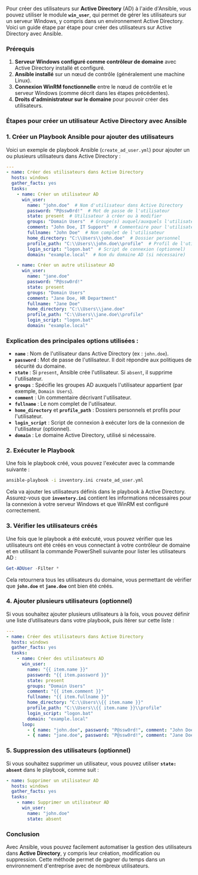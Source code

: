Pour créer des utilisateurs sur **Active Directory** (AD) à l'aide d'Ansible, vous pouvez utiliser le module **`win_user`**, qui permet de gérer les utilisateurs sur un serveur Windows, y compris dans un environnement Active Directory. Voici un guide étape par étape pour créer des utilisateurs sur Active Directory avec Ansible.

### Prérequis

1. **Serveur Windows configuré comme contrôleur de domaine** avec Active Directory installé et configuré.
2. **Ansible installé** sur un nœud de contrôle (généralement une machine Linux).
3. **Connexion WinRM fonctionnelle** entre le nœud de contrôle et le serveur Windows (comme décrit dans les étapes précédentes).
4. **Droits d'administrateur sur le domaine** pour pouvoir créer des utilisateurs.

### Étapes pour créer un utilisateur Active Directory avec Ansible

### 1. **Créer un Playbook Ansible pour ajouter des utilisateurs**

Voici un exemple de playbook Ansible (`create_ad_user.yml`) pour ajouter un ou plusieurs utilisateurs dans Active Directory :

```yaml
---
- name: Créer des utilisateurs dans Active Directory
  hosts: windows
  gather_facts: yes
  tasks:
    - name: Créer un utilisateur AD
      win_user:
        name: "john.doe"  # Nom d'utilisateur dans Active Directory
        password: "P@ssw0rd!"  # Mot de passe de l'utilisateur
        state: present  # Utilisateur à créer ou à modifier
        groups: "Domain Users"  # Groupe(s) auquel/auxquels l'utilisateur appartient
        comment: "John Doe, IT Support"  # Commentaire pour l'utilisateur
        fullname: "John Doe"  # Nom complet de l'utilisateur
        home_directory: "C:\\Users\\john.doe"  # Dossier personnel
        profile_path: "C:\\Users\\john.doe\\profile"  # Profil de l'utilisateur
        login_script: "logon.bat"  # Script de connexion (optionnel)
        domain: "example.local"  # Nom du domaine AD (si nécessaire)

    - name: Créer un autre utilisateur AD
      win_user:
        name: "jane.doe"
        password: "P@ssw0rd!"
        state: present
        groups: "Domain Users"
        comment: "Jane Doe, HR Department"
        fullname: "Jane Doe"
        home_directory: "C:\\Users\\jane.doe"
        profile_path: "C:\\Users\\jane.doe\\profile"
        login_script: "logon.bat"
        domain: "example.local"
```

### Explication des principales options utilisées :

- **`name`** : Nom de l'utilisateur dans Active Directory (ex : `john.doe`).
- **`password`** : Mot de passe de l'utilisateur. Il doit répondre aux politiques de sécurité du domaine.
- **`state`** : Si `present`, Ansible crée l'utilisateur. Si `absent`, il supprime l'utilisateur.
- **`groups`** : Spécifie les groupes AD auxquels l'utilisateur appartient (par exemple, `Domain Users`).
- **`comment`** : Un commentaire décrivant l'utilisateur.
- **`fullname`** : Le nom complet de l'utilisateur.
- **`home_directory`** et **`profile_path`** : Dossiers personnels et profils pour l'utilisateur.
- **`login_script`** : Script de connexion à exécuter lors de la connexion de l'utilisateur (optionnel).
- **`domain`** : Le domaine Active Directory, utilisé si nécessaire.

### 2. **Exécuter le Playbook**

Une fois le playbook créé, vous pouvez l'exécuter avec la commande suivante :

```bash
ansible-playbook -i inventory.ini create_ad_user.yml
```

Cela va ajouter les utilisateurs définis dans le playbook à Active Directory. Assurez-vous que **`inventory.ini`** contient les informations nécessaires pour la connexion à votre serveur Windows et que WinRM est configuré correctement.

### 3. **Vérifier les utilisateurs créés**

Une fois que le playbook a été exécuté, vous pouvez vérifier que les utilisateurs ont été créés en vous connectant à votre contrôleur de domaine et en utilisant la commande PowerShell suivante pour lister les utilisateurs AD :

```powershell
Get-ADUser -Filter *
```

Cela retournera tous les utilisateurs du domaine, vous permettant de vérifier que **`john.doe`** et **`jane.doe`** ont bien été créés.

### 4. **Ajouter plusieurs utilisateurs (optionnel)**

Si vous souhaitez ajouter plusieurs utilisateurs à la fois, vous pouvez définir une liste d’utilisateurs dans votre playbook, puis itérer sur cette liste :

```yaml
---
- name: Créer des utilisateurs dans Active Directory
  hosts: windows
  gather_facts: yes
  tasks:
    - name: Créer des utilisateurs AD
      win_user:
        name: "{{ item.name }}"
        password: "{{ item.password }}"
        state: present
        groups: "Domain Users"
        comment: "{{ item.comment }}"
        fullname: "{{ item.fullname }}"
        home_directory: "C:\\Users\\{{ item.name }}"
        profile_path: "C:\\Users\\{{ item.name }}\\profile"
        login_script: "logon.bat"
        domain: "example.local"
      loop:
        - { name: "john.doe", password: "P@ssw0rd!", comment: "John Doe, IT Support", fullname: "John Doe" }
        - { name: "jane.doe", password: "P@ssw0rd!", comment: "Jane Doe, HR Department", fullname: "Jane Doe" }
```

### 5. **Suppression des utilisateurs (optionnel)**

Si vous souhaitez supprimer un utilisateur, vous pouvez utiliser **`state: absent`** dans le playbook, comme suit :

```yaml
- name: Supprimer un utilisateur AD
  hosts: windows
  gather_facts: yes
  tasks:
    - name: Supprimer un utilisateur AD
      win_user:
        name: "john.doe"
        state: absent
```

### Conclusion

Avec Ansible, vous pouvez facilement automatiser la gestion des utilisateurs dans **Active Directory**, y compris leur création, modification ou suppression. Cette méthode permet de gagner du temps dans un environnement d'entreprise avec de nombreux utilisateurs.